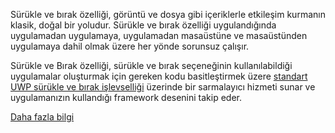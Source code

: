 ﻿Sürükle ve bırak özelliği, görüntü ve dosya gibi içeriklerle etkileşim kurmanın klasik, doğal bir yoludur. Sürükle ve bırak özelliği uygulandığında uygulamadan uygulamaya, uygulamadan masaüstüne ve masaüstünden uygulamaya dahil olmak üzere her yönde sorunsuz çalışır.

Sürükle ve Bırak özelliği, sürükle ve bırak seçeneğinin kullanılabildiği uygulamalar oluşturmak için gereken kodu basitleştirmek üzere [standart UWP sürükle ve bırak işlevselliği](https://docs.microsoft.com/en-us/windows/uwp/design/input/drag-and-drop) üzerinde bir sarmalayıcı hizmeti sunar ve uygulamanızın kullandığı framework desenini takip eder.

[Daha fazla bilgi](https://github.com/Microsoft/WindowsTemplateStudio/blob/dev/docs/features/drag-and-drop.md)
